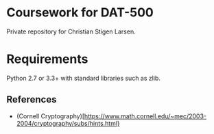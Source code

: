 Coursework for DAT-500
======================

Private repository for Christian Stigen Larsen.

Requirements
============

Python 2.7 or 3.3+ with standard libraries such as zlib.

References
----------

  * (Cornell Cryptography)[https://www.math.cornell.edu/~mec/2003-2004/cryptography/subs/hints.html}
